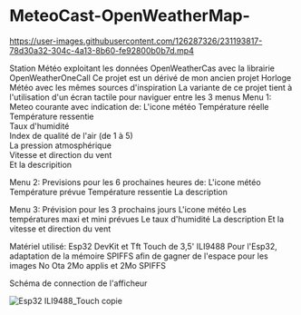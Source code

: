 # MeteoCast-OpenWeatherMap-

https://user-images.githubusercontent.com/126287326/231193817-78d30a32-304c-4a13-8b60-fe92800b0b7d.mp4

Station Météo exploitant les données OpenWeatherCas avec la librairie OpenWeatherOneCall
Ce projet est un dérivé de mon ancien projet Horloge Météo avec les mêmes sources d'inspiration
La variante de ce projet tient à l'utilisation d'un écran tactile pour naviguer entre les 3 menus
Menu 1: Meteo courante avec indication de:
        L'icone météo
        Température réelle    
        Température ressentie      
        Taux d'humidité  
        Index de qualité de l'air (de 1 à 5)    
        La pression atmosphérique    
        Vitesse et direction du vent        
        Et la descripition
        
Menu 2: Previsions pour les 6 prochaines heures de:
        L'icone météo
        Température prévue
        Température ressentie
        La description
        
Menu 3: Prévision pour les 3 prochains jours
        L'icone météo
        Les températures maxi et mini prévues
        Le taux d'humidité
        La description
        Et la vitesse et direction du vent
        
  
Matériel utilisé: Esp32 DevKit et Tft Touch de 3,5' ILI9488
         Pour l'Esp32, adaptation de la mémoire SPIFFS
                       afin de gagner de l'espace pour les images
                       No Ota 2Mo applis et 2Mo SPIFFS
                       
Schéma de connection de l'afficheur

![Esp32 ILI9488_Touch copie](https://user-images.githubusercontent.com/126287326/231236152-1e4a359f-b6f9-4e60-970b-76f13b8d5a03.jpg)

        
        

